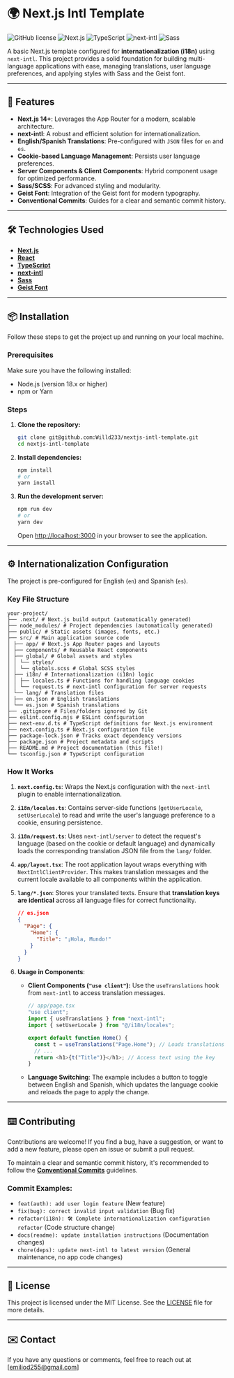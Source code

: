 # 🌍 Next.js Intl Template

![GitHub license](https://img.shields.io/badge/license-MIT-blue.svg)
![Next.js](https://img.shields.io/badge/Next.js-000000?style=for-the-badge&logo=next.js&logoColor=white)
![TypeScript](https://img.shields.io/badge/TypeScript-007ACC?style=for-the-badge&logo=typescript&logoColor=white)
![next-intl](https://img.shields.io/badge/next--intl-blueviolet?style=for-the-badge&logo=vercel&logoColor=white)
![Sass](https://img.shields.io/badge/Sass-CC6699?style=for-the-badge&logo=sass&logoColor=white)

A basic Next.js template configured for **internationalization (i18n)** using `next-intl`. This project provides a solid foundation for building multi-language applications with ease, managing translations, user language preferences, and applying styles with Sass and the Geist font.

---

## 🚀 Features

- **Next.js 14+**: Leverages the App Router for a modern, scalable architecture.
- **next-intl**: A robust and efficient solution for internationalization.
- **English/Spanish Translations**: Pre-configured with `JSON` files for `en` and `es`.
- **Cookie-based Language Management**: Persists user language preferences.
- **Server Components & Client Components**: Hybrid component usage for optimized performance.
- **Sass/SCSS**: For advanced styling and modularity.
- **Geist Font**: Integration of the Geist font for modern typography.
- **Conventional Commits**: Guides for a clear and semantic commit history.

---

## 🛠️ Technologies Used

- [**Next.js**](https://nextjs.org/)
- [**React**](https://react.dev/)
- [**TypeScript**](https://www.typescriptlang.org/)
- [**next-intl**](https://next-intl-docs.vercel.app/)
- [**Sass**](https://sass-lang.com/)
- [**Geist Font**](https://vercel.com/font)

---

## 📦 Installation

Follow these steps to get the project up and running on your local machine.

### Prerequisites

Make sure you have the following installed:

- Node.js (version 18.x or higher)
- npm or Yarn

### Steps

1.  **Clone the repository:**

    ```bash
    git clone git@github.com:Willd233/nextjs-intl-template.git
    cd nextjs-intl-template
    ```

2.  **Install dependencies:**

    ```bash
    npm install
    # or
    yarn install
    ```

3.  **Run the development server:**

    ```bash
    npm run dev
    # or
    yarn dev
    ```

    Open [http://localhost:3000](http://localhost:3000) in your browser to see the application.

---

## ⚙️ Internationalization Configuration

The project is pre-configured for English (`en`) and Spanish (`es`).

### Key File Structure

```
your-project/
├── .next/ # Next.js build output (automatically generated)
├── node_modules/ # Project dependencies (automatically generated)
├── public/ # Static assets (images, fonts, etc.)
├── src/ # Main application source code
│ ├── app/ # Next.js App Router pages and layouts
│ ├── components/ # Reusable React components
│ ├── global/ # Global assets and styles
│ │ └── styles/
│ │ └── globals.scss # Global SCSS styles
│ ├── i18n/ # Internationalization (i18n) logic
│ │ ├── locales.ts # Functions for handling language cookies
│ │ └── request.ts # next-intl configuration for server requests
│ └── lang/ # Translation files
│ ├── en.json # English translations
│ └── es.json # Spanish translations
├── .gitignore # Files/folders ignored by Git
├── eslint.config.mjs # ESLint configuration
├── next-env.d.ts # TypeScript definitions for Next.js environment
├── next.config.ts # Next.js configuration file
├── package-lock.json # Tracks exact dependency versions
├── package.json # Project metadata and scripts
├── README.md # Project documentation (this file!)
└── tsconfig.json # TypeScript configuration
```

### How It Works

1.  **`next.config.ts`**: Wraps the Next.js configuration with the `next-intl` plugin to enable internationalization.
2.  **`i18n/locales.ts`**: Contains server-side functions (`getUserLocale`, `setUserLocale`) to read and write the user's language preference to a cookie, ensuring persistence.
3.  **`i18n/request.ts`**: Uses `next-intl/server` to detect the request's language (based on the cookie or default language) and dynamically loads the corresponding translation JSON file from the `lang/` folder.
4.  **`app/layout.tsx`**: The root application layout wraps everything with `NextIntlClientProvider`. This makes translation messages and the current locale available to all components within the application.
5.  **`lang/*.json`**: Stores your translated texts. Ensure that **translation keys are identical** across all language files for correct functionality.
    ```json
    // es.json
    {
      "Page": {
        "Home": {
          "Title": "¡Hola, Mundo!"
        }
      }
    }
    ```
6.  **Usage in Components**:

    - **Client Components (`"use client"`):** Use the `useTranslations` hook from `next-intl` to access translation messages.

      ```typescript
      // app/page.tsx
      "use client";
      import { useTranslations } from "next-intl";
      import { setUserLocale } from "@/i18n/locales";

      export default function Home() {
        const t = useTranslations("Page.Home"); // Loads translations for the "Page.Home" scope
        // ...
        return <h1>{t("Title")}</h1>; // Access text using the key
      }
      ```

    - **Language Switching**: The example includes a button to toggle between English and Spanish, which updates the language cookie and reloads the page to apply the change.

---

## ⌨️ Contributing

Contributions are welcome! If you find a bug, have a suggestion, or want to add a new feature, please open an issue or submit a pull request.

To maintain a clear and semantic commit history, it's recommended to follow the [**Conventional Commits**](https://www.conventionalcommits.org/en/v1.0.0/) guidelines.

### Commit Examples:

- `feat(auth): add user login feature` (New feature)
- `fix(bug): correct invalid input validation` (Bug fix)
- `refactor(i18n): 🛠️ Complete internationalization configuration refactor` (Code structure change)
- `docs(readme): update installation instructions` (Documentation changes)
- `chore(deps): update next-intl to latest version` (General maintenance, no app code changes)

---

## 📄 License

This project is licensed under the MIT License. See the [LICENSE](LICENSE) file for more details.

---

## ✉️ Contact

If you have any questions or comments, feel free to reach out at [emiliod255@gmail.com]

